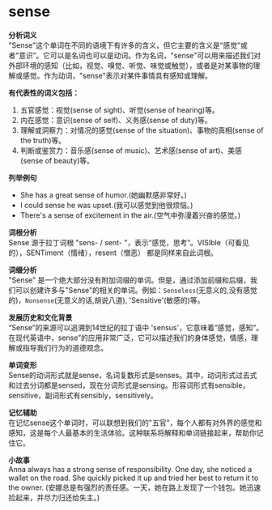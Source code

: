 # sense

**分析词义**  
"Sense"这个单词在不同的语境下有许多的含义，但它主要的含义是“感觉”或者“意识”。它可以是名词也可以是动词。作为名词，"sense"可以用来描述我们对外部环境的感知（比如，视觉、嗅觉、听觉、味觉或触觉），或者是对某事物的理解或感觉。作为动词，"sense"表示对某件事情具有感知或理解。

  

**有代表性的词义包括：**

  

1.  五官感觉：视觉(sense of sight)、听觉(sense of hearing)等。
2.  内在感觉：意识(sense of self)、义务感(sense of duty)等。
3.  理解或洞察力：对情况的感觉(sense of the situation)、事物的真相(sense of the truth)等。
4.  判断或鉴赏力：音乐感(sense of music)、艺术感(sense of art)、美感(sense of beauty)等。

  

**列举例句**

  

*   She has a great sense of humor.(她幽默感非常好。)
*   I could sense he was upset.(我可以感觉到他很烦恼。)
*   There's a sense of excitement in the air.(空气中弥漫着兴奋的感觉。)

  

**词根分析**  
Sense 源于拉丁词根 "sens- / sent- "，表示“感觉，思考”。VISIble（可看见的），SENTiment（情绪），resent（憎恶） 都是同样来自此词根。

  

**词缀分析**  
"Sense" 是一个绝大部分没有附加词缀的单词。但是，通过添加前缀和后缀，我们可以创建许多与"Sense"的相关的单词。例如：`Senseless`(无意义的,没有感觉的)，`Nonsense`(无意义的话,胡说八道), 'Sensitive'(敏感的)等。

  

**发展历史和文化背景**  
“Sense”的来源可以追溯到14世纪的拉丁语中 'sensus'，它意味着“感觉，感知”。在现代英语中，sense”的应用非常广泛，它可以描述我们的身体感觉，情感，理解或指导我们行为的道德观念。

  

**单词变形**  
Sense的动词形式就是sense，名词复数形式是senses。其中，动词形式过去式和过去分词都是sensed，现在分词形式是sensing。形容词形式有sensible，sensitive，副词形式有sensibly，sensitively。

  

**记忆辅助**  
在记忆sense这个单词时，可以联想到我们的"五官"，每个人都有对外界的感觉和感知，这是每个人最基本的生活体验。这种联系将解释和单词链接起来，帮助你记住它。

  

**小故事**  
Anna always has a strong sense of responsibility. One day, she noticed a wallet on the road. She quickly picked it up and tried her best to return it to the owner. (安娜总是有强烈的责任感。一天，她在路上发现了一个钱包。她迅速捡起来，并尽力归还给失主。)
